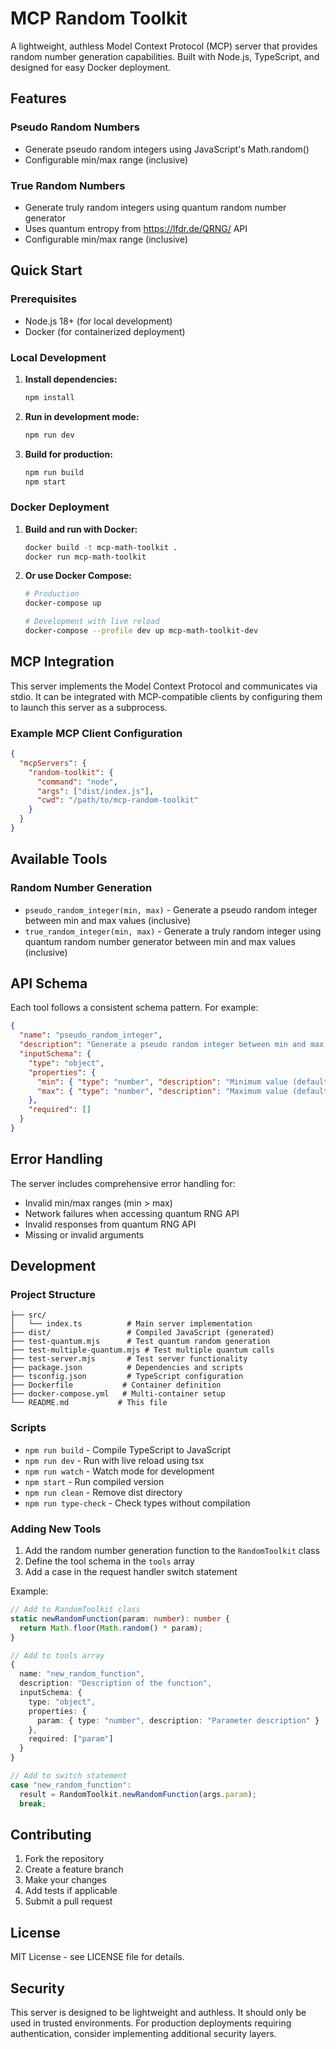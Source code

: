 # MCP Random Toolkit

A lightweight, authless Model Context Protocol (MCP) server that provides random number generation capabilities. Built with Node.js, TypeScript, and designed for easy Docker deployment.

## Features

### Pseudo Random Numbers
- Generate pseudo random integers using JavaScript's Math.random()
- Configurable min/max range (inclusive)

### True Random Numbers
- Generate truly random integers using quantum random number generator
- Uses quantum entropy from https://lfdr.de/QRNG/ API
- Configurable min/max range (inclusive)

## Quick Start

### Prerequisites
- Node.js 18+ (for local development)
- Docker (for containerized deployment)

### Local Development

1. **Install dependencies:**
   ```bash
   npm install
   ```

2. **Run in development mode:**
   ```bash
   npm run dev
   ```

3. **Build for production:**
   ```bash
   npm run build
   npm start
   ```

### Docker Deployment

1. **Build and run with Docker:**
   ```bash
   docker build -t mcp-math-toolkit .
   docker run mcp-math-toolkit
   ```

2. **Or use Docker Compose:**
   ```bash
   # Production
   docker-compose up

   # Development with live reload
   docker-compose --profile dev up mcp-math-toolkit-dev
   ```

## MCP Integration

This server implements the Model Context Protocol and communicates via stdio. It can be integrated with MCP-compatible clients by configuring them to launch this server as a subprocess.

### Example MCP Client Configuration

```json
{
  "mcpServers": {
    "random-toolkit": {
      "command": "node",
      "args": ["dist/index.js"],
      "cwd": "/path/to/mcp-random-toolkit"
    }
  }
}
```

## Available Tools

### Random Number Generation
- `pseudo_random_integer(min, max)` - Generate a pseudo random integer between min and max values (inclusive)
- `true_random_integer(min, max)` - Generate a truly random integer using quantum random number generator between min and max values (inclusive)

## API Schema

Each tool follows a consistent schema pattern. For example:

```json
{
  "name": "pseudo_random_integer",
  "description": "Generate a pseudo random integer between min and max values (inclusive)",
  "inputSchema": {
    "type": "object",
    "properties": {
      "min": { "type": "number", "description": "Minimum value (default: 0)", "default": 0 },
      "max": { "type": "number", "description": "Maximum value (default: 1)", "default": 1 }
    },
    "required": []
  }
}
```

## Error Handling

The server includes comprehensive error handling for:
- Invalid min/max ranges (min > max)
- Network failures when accessing quantum RNG API
- Invalid responses from quantum RNG API
- Missing or invalid arguments

## Development

### Project Structure
```
├── src/
│   └── index.ts          # Main server implementation
├── dist/                 # Compiled JavaScript (generated)
├── test-quantum.mjs      # Test quantum random generation
├── test-multiple-quantum.mjs # Test multiple quantum calls
├── test-server.mjs       # Test server functionality
├── package.json          # Dependencies and scripts
├── tsconfig.json         # TypeScript configuration
├── Dockerfile           # Container definition
├── docker-compose.yml   # Multi-container setup
└── README.md           # This file
```

### Scripts
- `npm run build` - Compile TypeScript to JavaScript
- `npm run dev` - Run with live reload using tsx
- `npm run watch` - Watch mode for development
- `npm start` - Run compiled version
- `npm run clean` - Remove dist directory
- `npm run type-check` - Check types without compilation

### Adding New Tools

1. Add the random number generation function to the `RandomToolkit` class
2. Define the tool schema in the `tools` array
3. Add a case in the request handler switch statement

Example:
```typescript
// Add to RandomToolkit class
static newRandomFunction(param: number): number {
  return Math.floor(Math.random() * param);
}

// Add to tools array
{
  name: "new_random_function",
  description: "Description of the function",
  inputSchema: {
    type: "object",
    properties: {
      param: { type: "number", description: "Parameter description" }
    },
    required: ["param"]
  }
}

// Add to switch statement
case "new_random_function":
  result = RandomToolkit.newRandomFunction(args.param);
  break;
```

## Contributing

1. Fork the repository
2. Create a feature branch
3. Make your changes
4. Add tests if applicable
5. Submit a pull request

## License

MIT License - see LICENSE file for details.

## Security

This server is designed to be lightweight and authless. It should only be used in trusted environments. For production deployments requiring authentication, consider implementing additional security layers.
